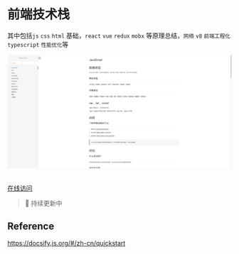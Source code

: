# 前端技术栈

其中包括`js` `css` `html` 基础，`react` `vue` `redux` `mobx` 等原理总结，`网络` `v8` `前端工程化` `typescript` `性能优化`等

<div align=center>
   <img src="https://raw.githubusercontent.com/coralf/tech-doc/main/docs/assets/github-main-page.png" />
</div>
<br/>

[在线访问](http://duobaoaide.com/)

> 🚀 持续更新中

## Reference

https://docsify.js.org/#/zh-cn/quickstart

